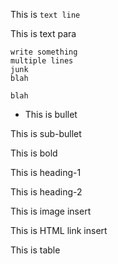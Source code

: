 This is `text line`

This is text para
```
write something
multiple lines
junk
blah

blah
```

* This is bullet

This is sub-bullet

This is bold

This is heading-1

This is heading-2

This is image insert

This is HTML link insert

This is table

